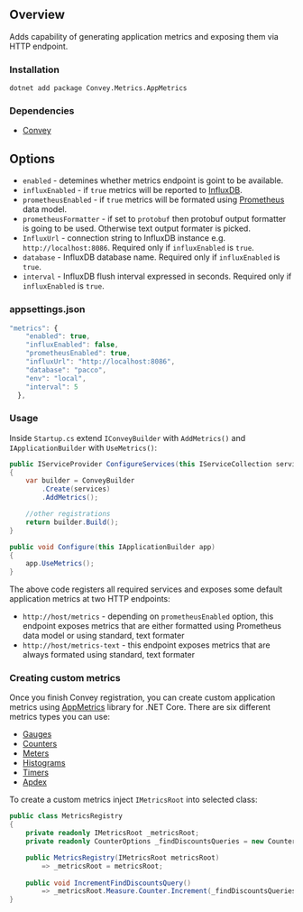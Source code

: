 ## Overview
Adds capability of generating application metrics and exposing them via HTTP endpoint.

### Installation
`dotnet add package Convey.Metrics.AppMetrics`

### Dependencies

* [Convey](https://www.nuget.org/packages/Convey)


## Options
* `enabled` - detemines whether metrics endpoint is goint to be available.
* `influxEnabled` - if `true` metrics will be reported to [InfluxDB](https://www.influxdata.com/).
* `prometheusEnabled` - if `true` metrics will be formated using [Prometheus](https://prometheus.io/) data model.
* `prometheusFormatter` - if set to `protobuf` then protobuf output formatter is going to be used. Otherwise text output formater is picked.
* `InfluxUrl` - connection string to InfluxDB instance e.g. `http://localhost:8086`. Required only if `influxEnabled` is `true`.
* `database` - InfluxDB database name. Required only if `influxEnabled` is `true`.
* `interval` - InfluxDB flush interval expressed in seconds. Required only if `influxEnabled` is `true`.

### appsettings.json

```js
"metrics": {
    "enabled": true,
    "influxEnabled": false,
    "prometheusEnabled": true,
    "influxUrl": "http://localhost:8086",
    "database": "pacco",
    "env": "local",
    "interval": 5
  },
```

### Usage
Inside ``Startup.cs`` extend ``IConveyBuilder`` with ``AddMetrics()`` and ``IApplicationBuilder`` with ``UseMetrics()``:

```csharp
public IServiceProvider ConfigureServices(this IServiceCollection services)
{
    var builder = ConveyBuilder
        .Create(services)
        .AddMetrics();

    //other registrations    
    return builder.Build();
}

public void Configure(this IApplicationBuilder app)
{
    app.UseMetrics();
}
```
The above code registers all required services and exposes some default application metrics at two HTTP endpoints:

* `http://host/metrics` - depending on `prometheusEnabled` option, this endpoint exposes metrics that are either formatted using Prometheus data model or using standard, text formater
* `http://host/metrics-text` - this endpoint exposes metrics that are always formated using standard, text formater

### Creating custom metrics
Once you finish Convey registration, you can create custom application metrics using [AppMetrics](https://www.app-metrics.io/) library for .NET Core. There are six different metrics types you can use:

* [Gauges](https://www.app-metrics.io/getting-started/metric-types/gauges/)
* [Counters](https://www.app-metrics.io/getting-started/metric-types/counters/)
* [Meters](https://www.app-metrics.io/getting-started/metric-types/meters/)
* [Histograms](https://www.app-metrics.io/getting-started/metric-types/histograms/)
* [Timers](https://www.app-metrics.io/getting-started/metric-types/timers/)
* [Apdex](https://www.app-metrics.io/getting-started/metric-types/apdex/)

To create a custom metrics inject ``IMetricsRoot`` into selected class:

```csharp
public class MetricsRegistry
{
    private readonly IMetricsRoot _metricsRoot;
    private readonly CounterOptions _findDiscountsQueries = new CounterOptions { Name = "find-discount" };

    public MetricsRegistry(IMetricsRoot metricsRoot)
        => _metricsRoot = metricsRoot;
    
    public void IncrementFindDiscountsQuery()
        => _metricsRoot.Measure.Counter.Increment(_findDiscountsQueries);
}
```

